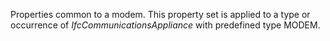 Properties common to a modem. This property set is applied to a type or occurrence of _IfcCommunicationsAppliance_ with predefined type MODEM.

<!-- end of short definition -->

